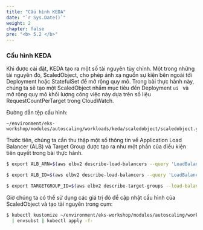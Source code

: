 ```yaml
---
title: "Cấu hình KEDA"
date: "`r Sys.Date()`"
weight: 2
chapter: false
pre: "<b> 5.2 </b>"
---
```


### Cấu hình KEDA

Khi được cài đặt, KEDA tạo ra một số tài nguyên tùy chỉnh. Một trong những tài nguyên đó, ScaledObject, cho phép ánh xạ nguồn sự kiện bên ngoài tới Deployment hoặc StatefulSet để mở rộng quy mô. Trong bài thực hành này, chúng ta sẽ tạo một ScaledObject nhắm mục tiêu đến Deployment `ui ` và mở rộng quy mô khối lượng công việc này dựa trên số liệu RequestCountPerTarget trong CloudWatch.

Đường dẫn tệp cấu hình:

```file
~/environment/eks-workshop/modules/autoscaling/workloads/keda/scaledobject/scaledobject.yaml
```

Trước tiên, chúng ta cần thu thập một số thông tin về Application Load Balancer (ALB) và Target Group được tạo ra như một phần của điều kiện tiên quyết trong bài thực hành.

```bash
$ export ALB_ARN=$(aws elbv2 describe-load-balancers --query 'LoadBalancers[?contains(LoadBalancerName, `k8s-ui-ui`) == `true`]' | jq -r .[0].LoadBalancerArn)

$ export ALB_ID=$(aws elbv2 describe-load-balancers --query 'LoadBalancers[?contains(LoadBalancerName, `k8s-ui-ui`) == `true`]' | jq -r .[0].LoadBalancerArn | awk -F "loadbalancer/" '{print $2}')

$ export TARGETGROUP_ID=$(aws elbv2 describe-target-groups --load-balancer-arn $ALB_ARN | jq -r '.TargetGroups[0].TargetGroupArn' | awk -F ":" '{print $6}')
```

Giờ chúng ta có thể sử dụng các giá trị đó để cập nhật cấu hình của ScaledObject và tạo tài nguyên trong cụm:

```bash
$ kubectl kustomize ~/environment/eks-workshop/modules/autoscaling/workloads/keda/scaledobject \
  | envsubst | kubectl apply -f-
```
